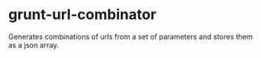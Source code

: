 grunt-url-combinator
====================

Generates combinations of urls from a set of parameters and stores them as a json array.
